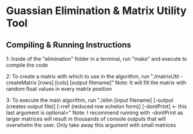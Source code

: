 Guassian Elimination & Matrix Utility Tool
==============================================================================

Compiling & Running Instructions
--------------------------------------------------------
1:  Inside of the "elimination" folder in a terminal, run "make" and execute to compile the code

2:  To create a matrix with which to use in the algorithm, run "./matrixUtil -createMatrix [rows] [cols] [output filename]"
Note: It will fill the matrix with random float values in every matrix position

3:  To execute the main algorithm, run "./elim [input filename] [-output (creates output file)] [-rref (reduced row echelon form)] [-dontPrint] <- this last argument is optional>" Note: I recommend running with -dontPrint as larger matrices will result in thousands of console outputs that will overwhelm the user. Only take away this argument with small matrices